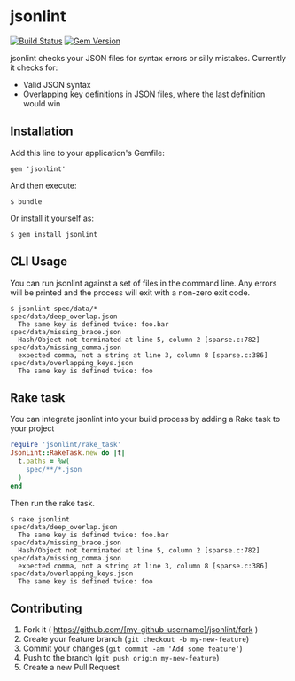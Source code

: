 # jsonlint

[![Build Status](https://travis-ci.org/dougbarth/jsonlint.svg?branch=master)](https://travis-ci.org/dougbarth/jsonlint)
[![Gem Version](http://img.shields.io/gem/v/jsonlint.svg)](http://img.shields.io/gem/v/jsonlint.svg)

jsonlint checks your JSON files for syntax errors or silly mistakes. Currently it checks for:

 * Valid JSON syntax
 * Overlapping key definitions in JSON files, where the last definition would win

## Installation

Add this line to your application's Gemfile:

    gem 'jsonlint'

And then execute:

    $ bundle

Or install it yourself as:

    $ gem install jsonlint

## CLI Usage

You can run jsonlint against a set of files in the command line. Any errors will be printed and the process will exit with a non-zero exit code.

```
$ jsonlint spec/data/*
spec/data/deep_overlap.json
  The same key is defined twice: foo.bar
spec/data/missing_brace.json
  Hash/Object not terminated at line 5, column 2 [sparse.c:782]
spec/data/missing_comma.json
  expected comma, not a string at line 3, column 8 [sparse.c:386]
spec/data/overlapping_keys.json
  The same key is defined twice: foo
```

## Rake task

You can integrate jsonlint into your build process by adding a Rake task to your project

```ruby
require 'jsonlint/rake_task'
JsonLint::RakeTask.new do |t|
  t.paths = %w(
    spec/**/*.json
  )
end
```

Then run the rake task.

```
$ rake jsonlint
spec/data/deep_overlap.json
  The same key is defined twice: foo.bar
spec/data/missing_brace.json
  Hash/Object not terminated at line 5, column 2 [sparse.c:782]
spec/data/missing_comma.json
  expected comma, not a string at line 3, column 8 [sparse.c:386]
spec/data/overlapping_keys.json
  The same key is defined twice: foo
```

## Contributing

1. Fork it ( https://github.com/[my-github-username]/jsonlint/fork )
2. Create your feature branch (`git checkout -b my-new-feature`)
3. Commit your changes (`git commit -am 'Add some feature'`)
4. Push to the branch (`git push origin my-new-feature`)
5. Create a new Pull Request
